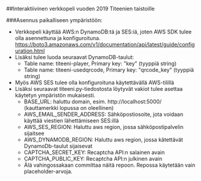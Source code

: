##Interaktiivinen verkkopeli vuoden 2019 Titeenien taistoille


###Asennus paikalliseen ympäristöön:

- Verkkopeli käyttää AWS:n DynamoDB:tä ja SES:iä, joten AWS SDK tulee olla asennettuna ja konfiguroituna. https://boto3.amazonaws.com/v1/documentation/api/latest/guide/configuration.html
- Lisäksi tulee luoda seuraavat DynamoDB-taulut:
  - Table name: titeeni-player, Primary key: "key" (tyyppiä string)
  - Table name: titeeni-usedqrcode, Primary key: "qrcode_key" (tyyppiä string)
- Myös AWS SES tulee olla konfiguroituna käytettävällä AWS-tilillä
- Lisäksi seuraavat titeeni.py-tiedostosta löytyvät vakiot tulee asettaa käytetyn ympäristön mukaisesti.
  - BASE_URL: haluttu domain, esim. http://localhost:5000/ (kauttamerkki lopussa on oleellinen)
  - AWS_EMAIL_SENDER_ADDRESS: Sähköpostiosoite, jota voidaan käyttää viestien lähettämiseen SES:illä
  - AWS_SES_REGION: Haluttu aws region, jossa sähköpostipalvelin sijaitsee
  - AWS_DYNAMODB_REGION: Haluttu aws region, jossa kätettävät DynamoDb-taulut sijaisevat
  - CAPTCHA_SECRET_KEY: Recaptcha API:n salainen avain
  - CAPTCHA_PUBLIC_KEY: Recaptcha API:n julkinen avain
  - Älä vahingossakaan committaa näitä repoon. Repossa käytetään vain placeholder-arvoja. 